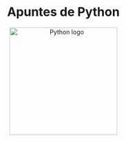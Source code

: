 <div align="center">
    <h1>Apuntes de Python</h1>
</div>


<p align="center">
    <a href="https://www.python.org/" target="blank">
        <img src="/Python-logo.png" width="250" alt="Python logo"/>
    </a>
</p>
